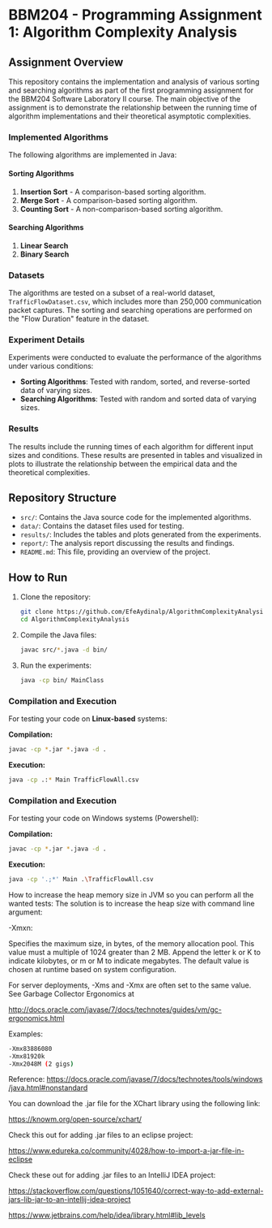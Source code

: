 # BBM204 - Programming Assignment 1: Algorithm Complexity Analysis

## Assignment Overview

This repository contains the implementation and analysis of various sorting and searching algorithms as part of the first programming assignment for the BBM204 Software Laboratory II course. The main objective of the assignment is to demonstrate the relationship between the running time of algorithm implementations and their theoretical asymptotic complexities.

### Implemented Algorithms
The following algorithms are implemented in Java:

#### Sorting Algorithms
1. **Insertion Sort** - A comparison-based sorting algorithm.
2. **Merge Sort** - A comparison-based sorting algorithm.
3. **Counting Sort** - A non-comparison-based sorting algorithm.

#### Searching Algorithms
1. **Linear Search**
2. **Binary Search**

### Datasets
The algorithms are tested on a subset of a real-world dataset, `TrafficFlowDataset.csv`, which includes more than 250,000 communication packet captures. The sorting and searching operations are performed on the "Flow Duration" feature in the dataset.

### Experiment Details
Experiments were conducted to evaluate the performance of the algorithms under various conditions:
- **Sorting Algorithms**: Tested with random, sorted, and reverse-sorted data of varying sizes.
- **Searching Algorithms**: Tested with random and sorted data of varying sizes.

### Results
The results include the running times of each algorithm for different input sizes and conditions. These results are presented in tables and visualized in plots to illustrate the relationship between the empirical data and the theoretical complexities.

## Repository Structure
- `src/`: Contains the Java source code for the implemented algorithms.
- `data/`: Contains the dataset files used for testing.
- `results/`: Includes the tables and plots generated from the experiments.
- `report/`: The analysis report discussing the results and findings.
- `README.md`: This file, providing an overview of the project.

## How to Run
1. Clone the repository:
    ```bash
    git clone https://github.com/EfeAydinalp/AlgorithmComplexityAnalysis.git
    cd AlgorithmComplexityAnalysis
    ```
2. Compile the Java files:
    ```bash
    javac src/*.java -d bin/
    ```
3. Run the experiments:
    ```bash
    java -cp bin/ MainClass
    ```

### Compilation and Execution
For testing your code on **Linux-based** systems:

**Compilation:**
```bash
javac -cp *.jar *.java -d .
```

**Execution:**
```bash
java -cp .:* Main TrafficFlowAll.csv
```

### Compilation and Execution
For testing your code on Windows systems (Powershell):

**Compilation:**
```bash
javac -cp *.jar *.java -d .

```

**Execution:**
```bash
java -cp '.;*' Main .\TrafficFlowAll.csv
```

How to increase the heap memory size in JVM so you can perform all the wanted tests:
The solution is to increase the heap size with command line argument:

-Xmxn:


Specifies the maximum size, in bytes, of the memory allocation pool. This value must a multiple of 1024 greater than 2 MB. Append the letter k or K to indicate kilobytes, or m or M to indicate megabytes. The default value is chosen at runtime based on system configuration.

For server deployments, -Xms and -Xmx are often set to the same value. See Garbage Collector Ergonomics at


http://docs.oracle.com/javase/7/docs/technotes/guides/vm/gc-ergonomics.html

Examples:
```bash
-Xmx83886080
-Xmx81920k
-Xmx2048M (2 gigs)
```


Reference: https://docs.oracle.com/javase/7/docs/technotes/tools/windows/java.html#nonstandard

You can download the .jar file for the XChart library using the following link:

https://knowm.org/open-source/xchart/

Check this out for adding .jar files to an eclipse project:

https://www.edureka.co/community/4028/how-to-import-a-jar-file-in-eclipse

Check these out for adding .jar files to an IntelliJ IDEA project:

https://stackoverflow.com/questions/1051640/correct-way-to-add-external-jars-lib-jar-to-an-intellij-idea-project

https://www.jetbrains.com/help/idea/library.html#lib_levels

